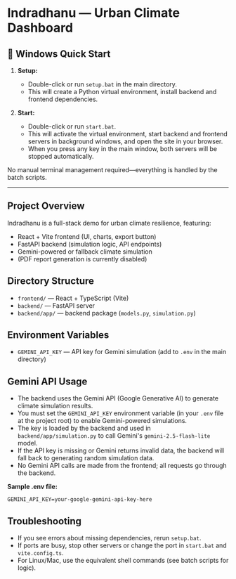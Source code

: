 # Indradhanu — Urban Climate Dashboard

## 🚀 Windows Quick Start

1. **Setup:**
	- Double-click or run `setup.bat` in the main directory.
	- This will create a Python virtual environment, install backend and frontend dependencies.

2. **Start:**
	- Double-click or run `start.bat`.
	- This will activate the virtual environment, start backend and frontend servers in background windows, and open the site in your browser.
	- When you press any key in the main window, both servers will be stopped automatically.

No manual terminal management required—everything is handled by the batch scripts.

---

## Project Overview

Indradhanu is a full-stack demo for urban climate resilience, featuring:
- React + Vite frontend (UI, charts, export button)
- FastAPI backend (simulation logic, API endpoints)
- Gemini-powered or fallback climate simulation
- (PDF report generation is currently disabled)

## Directory Structure

- `frontend/` — React + TypeScript (Vite)
- `backend/` — FastAPI server
- `backend/app/` — backend package (`models.py`, `simulation.py`)

## Environment Variables

- `GEMINI_API_KEY` — API key for Gemini simulation (add to `.env` in the main directory)

## Gemini API Usage

- The backend uses the Gemini API (Google Generative AI) to generate climate simulation results.
- You must set the `GEMINI_API_KEY` environment variable (in your `.env` file at the project root) to enable Gemini-powered simulations.
- The key is loaded by the backend and used in `backend/app/simulation.py` to call Gemini's `gemini-2.5-flash-lite` model.
- If the API key is missing or Gemini returns invalid data, the backend will fall back to generating random simulation data.
- No Gemini API calls are made from the frontend; all requests go through the backend.

**Sample .env file:**
```
GEMINI_API_KEY=your-google-gemini-api-key-here
```

## Troubleshooting

- If you see errors about missing dependencies, rerun `setup.bat`.
- If ports are busy, stop other servers or change the port in `start.bat` and `vite.config.ts`.
- For Linux/Mac, use the equivalent shell commands (see batch scripts for logic).

